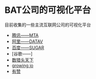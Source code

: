 # BAT公司的可视化平台

目前收集的一些主流互联网公司的可视化平台
* [腾讯——MTA](https://mta.qq.com/)
* [阿里——DATAV](https://yq.aliyun.com/teams/8/type_blog)
* [百度——SUGAR](https://sugar.baidu.com/home)
* [谷歌——]
* [数猎头天下](https://analytics.datahunter.cn/dashboard/group/5c903790593be5052583e669)
* [growing io](https://demo.growingio.com/demo/invite?role=Viewer)
* [有赞]()